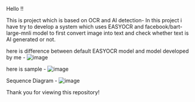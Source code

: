 Hello !!

This is project which is based on OCR and AI detection- 
In this project i have try to develop a system which uses EASYOCR and facebook/bart-large-mnli model to first convert image into text and check whether text is AI generated or not.

here is difference between default EASYOCR model and model developed by me - 
![image](https://github.com/user-attachments/assets/198bb570-2d00-4aa5-9578-28782646c0f4)


here is sample - 
![image](https://github.com/user-attachments/assets/46ad66c6-d3e5-4a2b-be5b-b1b475900cb1)

Sequence Diagram - 
![image](https://github.com/user-attachments/assets/fb3971cb-bbcc-486b-9cc5-6fa905e4f349)

Thank you for viewing this repository!
